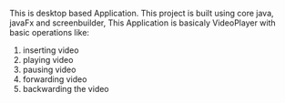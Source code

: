 This is desktop based Application.
This project is built using core java, javaFx and screenbuilder, 
This Application is basicaly VideoPlayer with basic operations like:
1. inserting video
2. playing video
3. pausing video
4. forwarding video
5. backwarding the video
